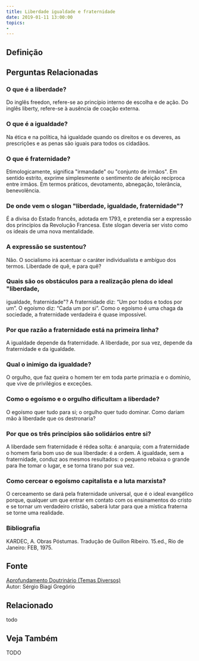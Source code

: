```yaml
---
title: Liberdade igualdade e fraternidade
date: 2019-01-11 13:00:00
topics: 
- 
---
```


## Definição


## Perguntas Relacionadas

### O que é a liberdade?
Do inglês freedon, refere-se ao princípio interno de escolha e de
ação. Do inglês liberty, refere-se à ausência de coação externa.

### O que é a igualdade?
Na ética e na política, há igualdade quando os direitos e os deveres, as
prescrições e as penas são iguais para todos os cidadãos.

### O que é fraternidade?
Etimologicamente, significa "irmandade" ou "conjunto de irmãos". Em
sentido estrito, exprime simplesmente o sentimento de afeição recíproca
entre irmãos. Em termos práticos, devotamento, abnegação, tolerância,
benevolência.

### De onde vem o slogan "liberdade, igualdade, fraternidade"?
É a divisa do Estado francês, adotada em 1793, e pretendia ser a
expressão dos princípios da Revolução Francesa. Este slogan deveria
ser visto como os ideais de uma nova mentalidade.

### A expressão se sustentou?
Não. O socialismo irá acentuar o caráter individualista e ambíguo dos
termos. Liberdade de quê, e para quê?
### Quais são os obstáculos para a realização plena do ideal "liberdade,
igualdade, fraternidade"?
A fraternidade diz: “Um por todos e todos por um”. O egoísmo diz: “Cada
um por si”. Como o egoísmo é uma chaga da sociedade, a fraternidade
verdadeira é quase impossível.

### Por que razão a fraternidade está na primeira linha?
A igualdade depende da fraternidade. A liberdade, por sua vez, depende
da fraternidade e da igualdade.

### Qual o inimigo da igualdade?
O orgulho, que faz queira o homem ter em toda parte primazia e o
domínio, que vive de privilégios e exceções.

### Como o egoísmo e o orgulho dificultam a liberdade?
O egoísmo quer tudo para si; o orgulho quer tudo dominar. Como dariam
mão à liberdade que os destronaria?
### Por que os três princípios são solidários entre si?
A liberdade sem fraternidade é rédea solta: é anarquia; com a
fraternidade o homem faria bom uso de sua liberdade: é a ordem. A
igualdade, sem a fraternidade, conduz aos mesmos resultados: o pequeno
rebaixa o grande para lhe tomar o lugar, e se torna tirano por sua vez.

### Como cercear o egoísmo capitalista e a luta marxista?
O cerceamento se dará pela fraternidade universal, que é o ideal
evangélico porque, qualquer um que entrar em contato com os ensinamentos
do cristo e se tornar um verdadeiro cristão, saberá lutar para que a
mística fraterna se torne uma realidade.


### Bibliografia
KARDEC, A. Obras Póstumas. Tradução de Guillon Ribeiro. 15.ed., Rio de
Janeiro: FEB, 1975.

## Fonte
[Aprofundamento Doutrinário (Temas Diversos)](https://sites.google.com/view/aprofundamentodoutrinario/liberdade-igualdade-e-fraternidade)  
Autor: Sérgio Biagi Gregório



## Relacionado
todo

## Veja Também
TODO


